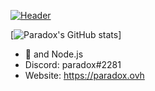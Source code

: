 [![Header](https://cloud7.news/wp-content/uploads/2021/03/ovh-cloud-major-fire.jpeg "Welcome to my github :)")](https://paradox.ovh/)

[![Paradox's GitHub stats](https://github-readme-stats.vercel.app/api?username=PaRadoxM16)]

- 🐍 and Node.js
- Discord: paradox#2281
- Website: https://paradox.ovh

